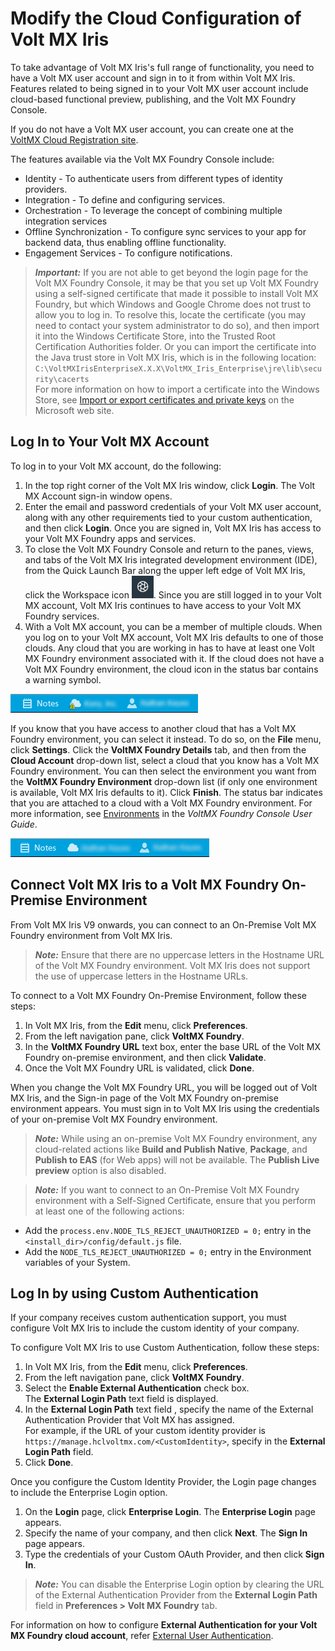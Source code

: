                          


Modify the Cloud Configuration of Volt MX Iris
====================================================

To take advantage of Volt MX Iris's full range of functionality, you need to have a Volt MX user account and sign in to it from within Volt MX Iris. Features related to being signed in to your Volt MX user account include cloud-based functional preview, publishing, and the Volt MX Foundry Console.

If you do not have a Volt MX user account, you can create one at the [VoltMX Cloud Registration site](https://manage.hclvoltmx.com/registration).

The features available via the Volt MX Foundry Console include:

*   Identity - To authenticate users from different types of identity providers.
*   Integration - To define and configuring services.
*   Orchestration - To leverage the concept of combining multiple integration services
*   Offline Synchronization - To configure sync services to your app for backend data, thus enabling offline functionality.
*   Engagement Services - To configure notifications.

> **_Important:_** If you are not able to get beyond the login page for the Volt MX Foundry Console, it may be that you set up Volt MX Foundry using a self-signed certificate that made it possible to install Volt MX Foundry, but which Windows and Google Chrome does not trust to allow you to log in. To resolve this, locate the certificate (you may need to contact your system administrator to do so), and then import it into the Windows Certificate Store, into the Trusted Root Certification Authorities folder. Or you can import the certificate into the Java trust store in Volt MX Iris, which is in the following location:  
`C:\VoltMXIrisEnterpriseX.X.X\VoltMX_Iris_Enterprise\jre\lib\security\cacerts`  
For more information on how to import a certificate into the Windows Store, see [Import or export certificates and private keys](http://windows.microsoft.com/en-us/windows/import-export-certificates-private-keys#1TC=windows-7) on the Microsoft web site.

Log In to Your Volt MX Account
------------------------------

To log in to your Volt MX account, do the following: 

1.  In the top right corner of the Volt MX Iris window, click **Login**. The Volt MX Account sign-in window opens.
2.  Enter the email and password credentials of your Volt MX user account, along with any other requirements tied to your custom authentication, and then click **Login**. Once you are signed in, Volt MX Iris has access to your Volt MX Foundry apps and services.
3.  To close the Volt MX Foundry Console and return to the panes, views, and tabs of the Volt MX Iris integrated development environment (IDE), from the Quick Launch Bar along the upper left edge of Volt MX Iris, click the Workspace icon ![](Resources/Images/S7Persp_QkLaunch01b_20x19.png). Since you are still logged in to your Volt MX account, Volt MX Iris continues to have access to your Volt MX Foundry services.
4.  With a Volt MX account, you can be a member of multiple clouds. When you log on to your Volt MX account, Volt MX Iris defaults to one of those clouds. Any cloud that you are working in has to have at least one Volt MX Foundry environment associated with it. If the cloud does not have a Volt MX Foundry environment, the cloud icon in the status bar contains a warning symbol.

![](Resources/Images/MFEnviroNotSet.png)

If you know that you have access to another cloud that has a Volt MX Foundry environment, you can select it instead. To do so, on the **File** menu, click **Settings**. Click the **VoltMX Foundry Details** tab, and then from the **Cloud Account** drop-down list, select a cloud that you know has a Volt MX Foundry environment. You can then select the environment you want from the **VoltMX Foundry Environment** drop-down list (if only one environment is available, Volt MX Iris defaults to it). Click **Finish**. The status bar indicates that you are attached to a cloud with a Volt MX Foundry environment. For more information, see [Environments](../../../Foundry/voltmx_foundry_user_guide/Content/Environments.md) in the _VoltMX Foundry Console User Guide_.

![](Resources/Images/MFEnviroSet.png)

Connect Volt MX Iris to a Volt MX Foundry On-Premise Environment
---------------------------------------------------------------------

From Volt MX Iris V9 onwards, you can connect to an On-Premise Volt MX Foundry environment from Volt MX Iris.

> **_Note:_** Ensure that there are no uppercase letters in the Hostname URL of the Volt MX Foundry environment. Volt MX Iris does not support the use of uppercase letters in the Hostname URLs.

To connect to a Volt MX Foundry On-Premise Environment, follow these steps: 

1.  In Volt MX Iris, from the **Edit** menu, click **Preferences**.
2.  From the left navigation pane, click **VoltMX Foundry**.
3.  In the **VoltMX Foundry URL** text box, enter the base URL of the Volt MX Foundry on-premise environment, and then click **Validate**.
4.  Once the Volt MX Foundry URL is validated, click **Done**.

When you change the Volt MX Foundry URL, you will be logged out of Volt MX Iris, and the Sign-in page of the Volt MX Foundry on-premise environment appears. You must sign in to Volt MX Iris using the credentials of your on-premise Volt MX Foundry environment.

> **_Note:_** While using an on-premise Volt MX Foundry environment, any cloud-related actions like **Build and Publish Native**, **Package**, and **Publish to EAS** (for Web apps) will not be available. The **Publish Live preview** option is also disabled.

> **_Note:_** If you want to connect to an On-Premise Volt MX Foundry environment with a Self-Signed Certificate, ensure that you perform at least one of the following actions:

*   Add the `process.env.NODE_TLS_REJECT_UNAUTHORIZED = 0;` entry in the `<install_dir>/config/default.js` file.
*   Add the `NODE_TLS_REJECT_UNAUTHORIZED = 0;` entry in the Environment variables of your System.

Log In by using Custom Authentication
-------------------------------------

If your company receives custom authentication support, you must configure Volt MX Iris to include the custom identity of your company.

To configure Volt MX Iris to use Custom Authentication, follow these steps:

1.  In Volt MX Iris, from the **Edit** menu, click **Preferences**.
2.  From the left navigation pane, click **VoltMX Foundry**.
3.  Select the **Enable External Authentication** check box.  
    The **External Login Path** text field is displayed.
4.  In the **External Login Path** text field , specify the name of the External Authentication Provider that Volt MX has assigned.  
    For example, if the URL of your custom identity provider is `https://manage.hclvoltmx.com/<CustomIdentity>`, specify <CustomIdentity> in the **External Login Path** field.
5.  Click **Done**.

Once you configure the Custom Identity Provider, the Login page changes to include the Enterprise Login option.

1.  On the **Login** page, click **Enterprise Login**. The **Enterprise Login** page appears.
2.  Specify the name of your company, and then click **Next**. The **Sign In** page appears.
3.  Type the credentials of your Custom OAuth Provider, and then click **Sign In**.

> **_Note:_** You can disable the Enterprise Login option by clearing the URL of the External Authentication Provider from the **External Login Path** field in **Preferences > Volt MX Foundry** tab.

For information on how to configure **External Authentication for your Volt MX Foundry cloud account**, refer [External User Authentication](../../../Foundry/voltmx_foundry_user_guide/Content/Settings_Cloud.md#Accounts-Cloud).
